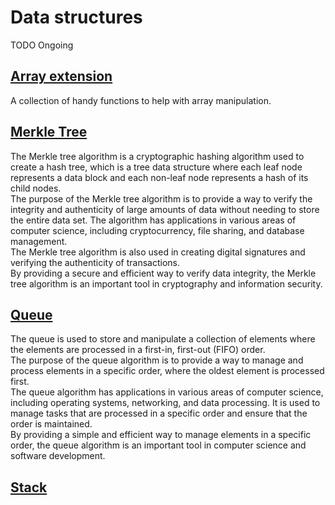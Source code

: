 # Data structures

TODO Ongoing

## [Array extension](./src/array_ext.cairo)
A collection of handy functions to help with array manipulation. 

## [Merkle Tree](./src/merkle_tree.cairo)

The Merkle tree algorithm is a cryptographic hashing algorithm used to create a hash tree, which is a tree data structure where each leaf node represents a data block and each non-leaf node represents a hash of its child nodes.  
The purpose of the Merkle tree algorithm is to provide a way to verify the integrity and authenticity of large amounts of data without needing to store the entire data set. The algorithm has applications in various areas of computer science, including cryptocurrency, file sharing, and database management.  
The Merkle tree algorithm is also used in creating digital signatures and verifying the authenticity of transactions.  
By providing a secure and efficient way to verify data integrity, the Merkle tree algorithm is an important tool in cryptography and information security.

## [Queue](./src/queue.cairo)

The queue is used to store and manipulate a collection of elements where the elements are processed in a first-in, first-out (FIFO) order.  
The purpose of the queue algorithm is to provide a way to manage and process elements in a specific order, where the oldest element is processed first.  
The queue algorithm has applications in various areas of computer science, including operating systems, networking, and data processing. It is used to manage tasks that are processed in a specific order and ensure that the order is maintained.  
By providing a simple and efficient way to manage elements in a specific order, the queue algorithm is an important tool in computer science and software development.

## [Stack](./src/stack.cairo)

